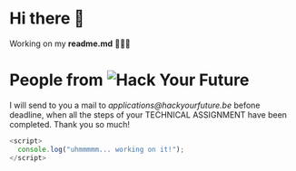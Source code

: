 # Hi there 👋
Working on my **readme.md** :vulcan_salute::vulcan_salute::vulcan_salute:
# People from ![Hack Your Future](https://www.tnbcenter.com/hyf.png)

I will send to you a mail to _applications@hackyourfuture.be_ befone deadline, when all the steps of your TECHNICAL ASSIGNMENT have been completed.
Thank you so much!

```javascript
<script>
  console.log("uhmmmmm... working on it!");
</script>
```

<!--
**edualfaro/edualfaro** is a ✨ _special_ ✨ repository because its `README.md` (this file) appears on your GitHub profile.

Here are some ideas to get you started:

- 🔭 I’m currently working on ...
- 🌱 I’m currently learning ...
- 👯 I’m looking to collaborate on ...
- 🤔 I’m looking for help with ...
- 💬 Ask me about ...
- 📫 How to reach me: ...
- 😄 Pronouns: ...
- ⚡ Fun fact: ...
-->
